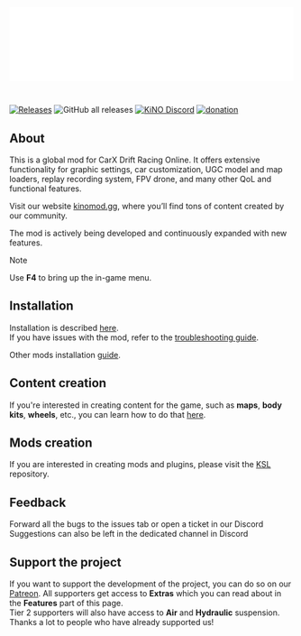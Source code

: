 ![LOGO](Images/kino_banner.png#gh-dark-mode-only)

#

[![Releases](https://img.shields.io/github/v/release/trbflxr/kino?include_prereleases&label=DOWNLOAD&style=for-the-badge)](https://github.com/trbflxr/kino/releases)
![GitHub all releases](https://img.shields.io/github/downloads/trbflxr/kino/total?label=TOTAL%20DOWNLOADS&style=for-the-badge)
[![KiNO Discord](https://img.shields.io/discord/716264804498538516?label=DISCORD&style=for-the-badge)](https://discord.gg/xvGMEEcEEp)
[![donation](https://img.shields.io/badge/patreon-support-ff424d?style=for-the-badge)](https://www.patreon.com/kinomod)

## About

This is a global mod for CarX Drift Racing Online. It offers extensive functionality for graphic settings, car customization, UGC model and map loaders, replay recording system, FPV drone, and many other QoL and functional features.

Visit our website [kinomod.gg](https://kinomod.gg), where you’ll find tons of content created by our community.

The mod is actively being developed and continuously expanded with new features.

> [!NOTE]  
> Use **F4** to bring up the in-game menu.

## Installation

Installation is described [here](INSTALL.md).  
If you have issues with the mod, refer to the [troubleshooting guide](Help/Support/Troubleshooting.md).

Other mods installation [guide](https://github.com/trbflxr/ksl/blob/master/doc/guide/install_content.md).

## Content creation

If you're interested in creating content for the game, such as **maps**, **body kits**, **wheels**, etc., you can learn how to do that [here](ContentCreation/ContentInfo.md).

## Mods creation

If you are interested in creating mods and plugins, please visit the [KSL](https://github.com/trbflxr/ksl) repository.

## Feedback

Forward all the bugs to the issues tab or open a ticket in our Discord  
Suggestions can also be left in the dedicated channel in Discord

## Support the project

If you want to support the development of the project, you can do so on our [Patreon](https://www.patreon.com/kinomod).
All supporters get access to **Extras** which you can read about in the **Features** part of this page.  
Tier 2 supporters will also have access to **Air** and **Hydraulic** suspension.
Thanks a lot to people who have already supported us!

